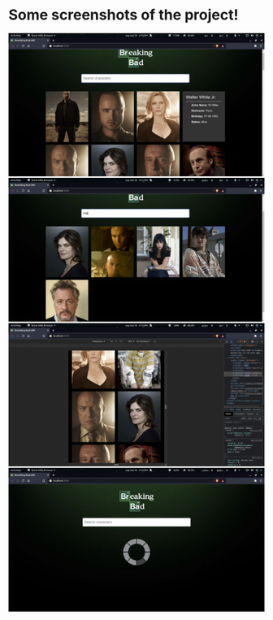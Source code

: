 # Some screenshots of the project!

![](images/screenshot1.jpg)
![](images/screenshot2.jpg) 
![](images/screenshot3.jpg)
![](images/screenshot4.jpg) 